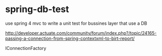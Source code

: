# spring-db-test
use spring 4 mvc to write a unit test for bussines layer that use a DB

http://developer.actuate.com/community/forum/index.php?/topic/24165-passing-a-connection-from-spring-contextxml-to-birt-report/

IConnectionFactory
